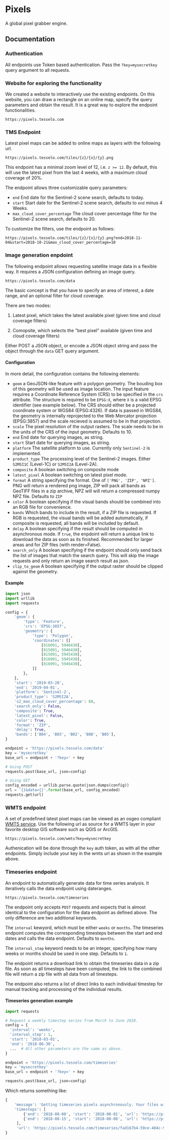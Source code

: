 # Pixels

A global pixel grabber engine.

## Documentation

### Authentication
All endpoints use Token based authentication. Pass the `?key=mysecretkey` query argument to all requests.

### Website for exploring the functionality
We created a website to interactively use the existing endpoints. On this website, you can draw a rectangle on an online map, specify the query parameters and obtain the result. It is a great way to explore the endpoint functionalities.

    https://pixels.tesselo.com

### TMS Endpoint
Latest pixel maps can be added to online maps as layers with the following url.

    https://pixels.tesselo.com/tiles/{z}/{x}/{y}.png

This endpoint has a minimal zoom level of 12, i.e. `z >= 12`. By default, this will use the latest pixel from the last 4 weeks, with a maximum cloud coverage of 20%.

The endpoint allows three customizable query parameters:

- `end` End date for the Sentinel-2 scene search, defaults to today.
- `start` Start date for the Sentinel-2 scene search, defaults to `end` minus 4 Weeks.
- `max_cloud_cover_percentage` The cloud cover percentage filter for the Sentinel-2 scene search, defaults to 20.

To customize the filters, use the endpoint as follows:

    https://pixels.tesselo.com/tiles/{z}/{x}/{y}.png?end=2018-11-04&start=2018-10-21&max_cloud_cover_percentage=10

### Image generation enpdoint
The following endpoint allows requesting satellite image data in a flexible way. It requires a JSON configuration defining an image query.

    https://pixels.tesselo.com/data

The basic concept is that you have to specify an area of interest, a date range, and an optional filter for cloud coverage.

There are two modes:

  1. Latest pixel, which takes the latest available pixel (given time and cloud coverage filters)

  2. Comopsite, which selects the "best pixel" available (given time and cloud coverage filters)


Either POST a JSON object, or encode a JSON object string and pass the object through the `data` GET query argument.

#### Configuration
In more detail, the configuration contains the following elements:

  - `geom` a GeoJSON-like feature with a polygon geometry. The bouding box of this geometry will be used as image location. The input feature requires a Coordinate Reference System (CRS) to be specified in the `crs` attribute. The structure is required to be `EPSG:X`, where `X` is a valid EPSG identifier (see example below). The CRS should either be a projected coordinate system or WGS84 (EPSG:4326). If data is passed in WGS84, the geometry is internally reprojected to the Web Mercator projection (EPSG:3857) and the scale recieved is assumed to be in that projection.
  - `scale` The pixel resolution of the output rasters. The scale needs to be in the units of the CRS of the input geometry. Defaults to 10.
  - `end` End date for querying images, as string.
  - `start` Start date for querying images, as string.
  - `platform` The satellite platform to use. Currently only `Sentinel-2` is implemented.
  - `product_type` The processing level of the Sentinel-2 images. Either `S2MSI1C` (Level-1C) or `S2MSI2A` (Level-2A).
  - `composite` A boolean switching on composite mode
  - `latest_pixel` A boolean switching on latest pixel mode.
  - `format` A string specifying the format. One of `['PNG', 'ZIP', 'NPZ']`. PNG will return a rendered png image, ZIP will pack all bands as GeoTIFF files in a zip archive, NPZ will will return a compressed numpy NPZ file. Defaults to `ZIP`
  - `color` A boolean specifying if the visual bands should be combined into an RGB file for convenience.
  - `bands` Which bands to include in the result, if a ZIP file is requested. If RGB is requested, the visual bands will be added automatically, if composite is requested, all bands will be included by default.
  - `delay` A boolean specifying if the result should be computed in asynchronous mode. If `true`, the enpdoint will return a unique link to download the data as soon as its finished. Recommended for larger areas and for ZIP files (with render=False).
  - `search_only` A boolean specifying if the endpoint should only send back the list of images that match the search query. This will skip the image requests and only return an image search result as json.
  - `clip_to_geom` A boolean specifying if the output raster should be clipped against the geometry.

#### Example

```python
import json
import urllib
import requests

config = {
    'geom': {
        'type': 'Feature',
        'crs': 'EPSG:3857',
        'geometry': {
            'type': 'Polygon',
            'coordinates': [[
                [816091, 5946430],
                [815091, 5946430],
                [815091, 5945430],
                [816091, 5945430],
                [816091, 5946430],
            ]]
        },
    },
    'start': '2019-03-28',
    'end': '2019-04-01',
    'platform': 'Sentinel-2',
    'product_type': 'S2MSI2A',
    's2_max_cloud_cover_percentage': 60,
    'search_only': False,
    'composite': True,
    'latest_pixel': False,
    'color': True,
    'format': 'ZIP',
    'delay': True,
    'bands': ['B04', 'B03', 'B02', 'B08', 'B05'],
}

endpoint = 'https://pixels.tesselo.com/data'
key = 'mysecretkey'
base_url = endpoint + '?key=' + key

# Using POST
requests.post(base_url, json=config)

# Using GET
config_encoded = urllib.parse.quote(json.dumps(config))
url = '{}&data={}'.format(base_url, config_encoded)
requests.get(url)
```

### WMTS endpoint
A set of predefined latest pixel maps can be viewed as an osgeo compliant [WMTS service](http://www.opengeospatial.org/standards/wmts). Use the following url as source for a WMTS layer in your favorite desktop GIS software such as QGIS or ArcGIS.

    https://pixels.tesselo.com/wmts?key=mysecretkey

Authenication will be done through the `key` auth token, as with all the other endpoints. Simply include your key in the wmts url as shown in the example above.

### Timeseries endpoint
An endpoint to automatically generate data for time series analysis. It iteratively calls the data endpoint using dateranges.

    https://pixels.tesselo.com/timeseries

The endpoint only accepts `POST` requests and expects that is almost identical to the configuration for the data endpoint as defined above. The only difference are two additional keywords.

The `interval` kewyord, which must be either `weeks` or `months`. The timeseries endpoint computes the corresponding timesteps between the start and end dates and calls the data endpoint. Defaults to `months`.

The `interval_step` keyword needs to be an integer, specifying how many weeks or months should be used in one step. Defaults to `1`.

The endpoint returns a download link to obtain the timeseries data in a zip file. As soon as all timesteps have been computed, the link to the combined file will return a zip file with all data from all timesteps.

The endpoint also returns a list of direct links to each individual timestep for manual tracking and processing of the individual results.

#### Timeseries generation example

```python
import requests

# Request a weekly timestep series from March to June 2018.
config = {
  'interval': 'weeks',
  'interval_step': 1,
  'start': '2018-03-01',
  'end': '2018-06-30',
  ...  # All other parameters are the same as above.
}

endpoint = 'https://pixels.tesselo.com/timeseries'
key = 'mysecretkey'
base_url = endpoint + '?key=' + key

requests.post(base_url, json=config)
```

Which returns something like:

```python
{
    'message': 'Getting timeseries pixels asynchronously. Your files will be ready at the links below soon.',
    'timesteps': [
        {'end': '2018-08-08', 'start': '2018-08-01', 'url': 'https://pixels.tesselo.com/async/fad167b4-59ce-484c-9adc-ad2ccb9cbb48/93ffc1ce-4a0c-4f95-8fff-41460eeb7a39/pixels.zip?key=829c0f290b9f0f0d49fd2501e5792f8413305535'},
        {'end': '2018-08-15', 'start': '2018-08-08', 'url': 'https://pixels.tesselo.com/async/fad167b4-59ce-484c-9adc-ad2ccb9cbb48/d4a1e2a8-6433-4528-af45-73d69f50836d/pixels.zip?key=829c0f290b9f0f0d49fd2501e5792f8413305535'},
     ],
     'url': 'https://pixels.tesselo.com/timeseries/fad167b4-59ce-484c-9adc-ad2ccb9cbb48/data.zip?key=829c0f290b9f0f0d49fd2501e5792f8413305535',
}
```
